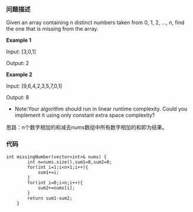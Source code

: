 ### 问题描述

Given an array containing n distinct numbers taken from 0, 1, 2, …, n, find the one that is missing from the array.

**Example 1**

Input: [3,0,1]

Output: 2

**Example 2**

Input: [9,6,4,2,3,5,7,0,1]

Output: 8

- Note:Your algorithm should run in linear runtime complexity. Could you implement it using only constant extra space complexity?

思路：n个数字相加的和减去nums数组中所有数字相加的和即为结果。

### 代码

```
int missingNumber(vector<int>& nums) {
        int n=nums.size(),sum1=0,sum2=0;
        for(int i=1;i<n+1;i++){
            sum1+=i;
        }
        for(int i=0;i<n;i++){
            sum2+=nums[i];
        }
        return sum1-sum2;
    }
```
